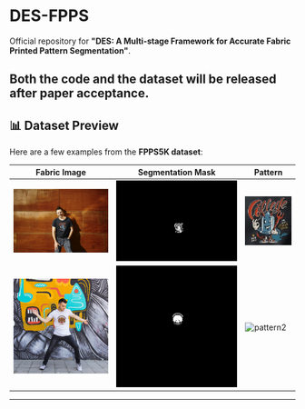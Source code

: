 # DES-FPPS

Official repository for **"DES: A Multi-stage Framework for Accurate Fabric Printed Pattern Segmentation"**.

Both the **code** and the **dataset** will be released **after paper acceptance**.
---

## 📊 Dataset Preview
Here are a few examples from the **FPPS5K dataset**:

| Fabric Image | Segmentation Mask | Pattern |
|--------------|------------------|--------------------|
| ![sample1](assets/4_2168.jpg) | ![mask1](assets/4_2168.png) | ![pattern1](assets/4_2168_pattern.jpg) |
| ![sample2](assets/150_2289.jpg) | ![mask2](assets/150_2289.png) | ![pattern2](assets/150_2289_pattern.png) |

---
